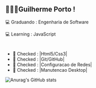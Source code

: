 ## 👨🏾‍💻Guilherme Porto !

💻 Graduando : Engenharia de Software

💻 Learning : JavaScript
#
  - 📄 Checked  : |Html5/Css3|
  - 📄 Checked  : |Git/GitHub|
  - 📄 Checked  : |Configuracao de Redes|
  - 📄 Checked  : |Manutencao Desktop|

    

![Anurag's GitHub stats](https://github-readme-stats.vercel.app/api?username=drportox&show_icons=true&theme=radical)
